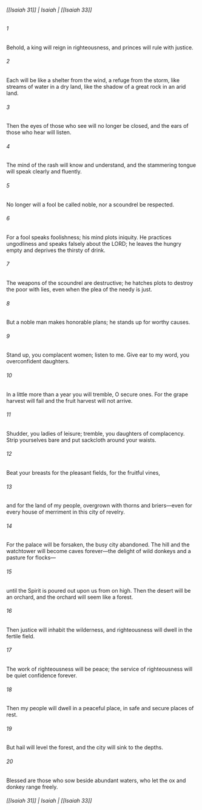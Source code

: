 ###### [[Isaiah 31]] | Isaiah | [[Isaiah 33]]

###### 1
Behold, a king will reign in righteousness, and princes will rule with justice.
###### 2
Each will be like a shelter from the wind, a refuge from the storm, like streams of water in a dry land, like the shadow of a great rock in an arid land.
###### 3
Then the eyes of those who see will no longer be closed, and the ears of those who hear will listen.
###### 4
The mind of the rash will know and understand, and the stammering tongue will speak clearly and fluently.
###### 5
No longer will a fool be called noble, nor a scoundrel be respected.
###### 6
For a fool speaks foolishness; his mind plots iniquity. He practices ungodliness and speaks falsely about the LORD; he leaves the hungry empty and deprives the thirsty of drink.
###### 7
The weapons of the scoundrel are destructive; he hatches plots to destroy the poor with lies, even when the plea of the needy is just.
###### 8
But a noble man makes honorable plans; he stands up for worthy causes.
###### 9
Stand up, you complacent women; listen to me. Give ear to my word, you overconfident daughters.
###### 10
In a little more than a year you will tremble, O secure ones. For the grape harvest will fail and the fruit harvest will not arrive.
###### 11
Shudder, you ladies of leisure; tremble, you daughters of complacency. Strip yourselves bare and put sackcloth around your waists.
###### 12
Beat your breasts for the pleasant fields, for the fruitful vines,
###### 13
and for the land of my people, overgrown with thorns and briers—even for every house of merriment in this city of revelry.
###### 14
For the palace will be forsaken, the busy city abandoned. The hill and the watchtower will become caves forever—the delight of wild donkeys and a pasture for flocks—
###### 15
until the Spirit is poured out upon us from on high. Then the desert will be an orchard, and the orchard will seem like a forest.
###### 16
Then justice will inhabit the wilderness, and righteousness will dwell in the fertile field.
###### 17
The work of righteousness will be peace; the service of righteousness will be quiet confidence forever.
###### 18
Then my people will dwell in a peaceful place, in safe and secure places of rest.
###### 19
But hail will level the forest, and the city will sink to the depths.
###### 20
Blessed are those who sow beside abundant waters, who let the ox and donkey range freely.

###### [[Isaiah 31]] | Isaiah | [[Isaiah 33]]
